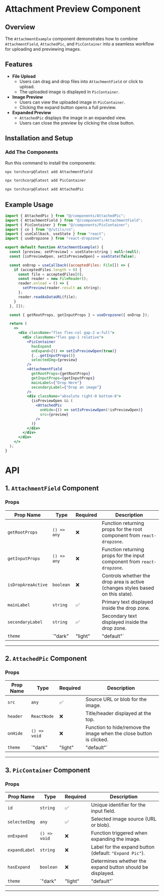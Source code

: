 # Attachment Preview Component

## Overview
The `AttachmentExample` component demonstrates how to combine `AttachmentField`, `AttachedPic`, and `PicContainer` into a seamless workflow for uploading and previewing images.

## Features
- **File Upload**
  - Users can drag and drop files into `AttachmentField` or click to upload.
  - The uploaded image is displayed in `PicContainer`.
- **Image Preview**
  - Users can view the uploaded image in `PicContainer`.
  - Clicking the expand button opens a full preview.
- **Expanded Preview**
  - `AttachedPic` displays the image in an expanded view.
  - Users can close the preview by clicking the close button.

## Installation and Setup

### Add The Components

Run this command to install the components:
```bash
npx torchcorp@latest add AttachmentField

npx torchcorp@latest add PicContainer

npx torchcorp@latest add AttachedPic
```

## Example Usage

```jsx
import { AttachedPic } from "@/components/AttachedPic";
import { AttachmentField } from "@/components/AttachmentField";
import { PicContainer } from "@/components/PicContainer";
import { cn } from "@/utils/cn";
import { useCallback, useState } from "react";
import { useDropzone } from "react-dropzone";

export default function AttachmentExample() {
  const [preview, setPreview] = useState<string | null>(null);
  const [isPreviewOpen, setIsPreviewOpen] = useState(false);

  const onDrop = useCallback((acceptedFiles: File[]) => {
    if (acceptedFiles.length > 0) {
      const file = acceptedFiles[0];
      const reader = new FileReader();
      reader.onload = () => {
        setPreview(reader.result as string);
      };
      reader.readAsDataURL(file);
    }
  }, []);

  const { getRootProps, getInputProps } = useDropzone({ onDrop });

  return (
    <>
      <div className="flex flex-col gap-2 w-full">
        <div className="flex gap-1 relative">
          <PicContainer
            hasExpand
            onExpand={() => setIsPreviewOpen(true)}
            {...getInputProps()}
            selectedImg={preview}
          />
          <AttachmentField
            getRootProps={getRootProps}
            getInputProps={getInputProps}
            mainLabel={"Drop Here"}
            secondaryLabel={"Drop an image"}
          />
          <div className="absolute right-0 bottom-0">
            {isPreviewOpen && (
              <AttachedPic
                onHide={() => setIsPreviewOpen(!isPreviewOpen)}
                src={preview}
              />
            )}
          </div>
        </div>
      </div>
    </>
  );
}
```



# API 

## **1. `AttachmentField` Component**
### Props
| Prop Name         | Type                                      | Required | Description |
|------------------|---------------------------------|----------|-------------|
| `getRootProps`   | `() => any`                     | ❌       | Function returning props for the root component from `react-dropzone`. |
| `getInputProps`  | `() => any`                     | ❌       | Function returning props for the input component from `react-dropzone`. |
| `isDropAreaActive` | `boolean`                   | ❌       | Controls whether the drop area is active (changes styles based on this state). |
| `mainLabel`      | `string`                        | ✅       | Primary text displayed inside the drop zone. |
| `secondaryLabel` | `string`                        | ✅       | Secondary text displayed inside the drop zone. |
| `theme`          | `"dark" | "light" | "default"` | ❌       | Controls theming (applies CSS styles accordingly). |

---

## **2. `AttachedPic` Component**
### Props
| Prop Name  | Type                                      | Required | Description |
|------------|--------------------------------|----------|-------------|
| `src`      | `any`                          | ✅       | Source URL or blob for the image. |
| `header`   | `ReactNode`                    | ❌       | Title/header displayed at the top. |
| `onHide`   | `() => void`                   | ❌       | Function to hide/remove the image when the close button is clicked. |
| `theme`    | `"dark" | "light" | "default"` | ❌       | Controls theming (affects styling). |

---

## **3. `PicContainer` Component**
### Props
| Prop Name      | Type                                      | Required | Description |
|---------------|--------------------------------|----------|-------------|
| `id`          | `string`                        | ✅       | Unique identifier for the input field. |
| `selectedImg` | `any`                           | ✅       | Selected image source (URL or blob). |
| `onExpand`    | `() => void`                    | ❌       | Function triggered when expanding the image. |
| `expandLabel` | `string`                        | ❌       | Label for the expand button (default: `"Expand Pic"`). |
| `hasExpand`   | `boolean`                       | ❌       | Determines whether the expand button should be displayed. |
| `theme`       | `"dark" | "light" | "default"` | ❌       | Controls theming. |

---




